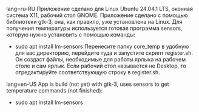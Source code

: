 lang=ru-RU
Приложение сделано для Linux Ubuntu 24.04.1 LTS, оконная система X11, рабочий стол GNOME. 
Приложение сделано с помощью библиотеки gtk-3, она, как правило, уже установлена на Linux. Для получения температуры используется готовая программа sensors, которую нужно установить с помощью команды:
  * sudo apt install lm-sensors
Перенесите папку core_temp в удобную для вас директорию, перейдите туда и запустите скрипт register.sh. Он создаст файлы, необходимые для работы ярлыка на рабочем столе и сам ярлык. Если рабочий стол называется не Desktop, то отредактируйте соответствующую строку в register.sh.

lang=en-US
App is build (not yet) with gtk-3, uses sensors to get temperature
commands (not finished):
  * sudo apt install lm-sensors
